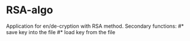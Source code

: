 # RSA-algo
Application for en/de-cryption with RSA method.
Secondary functions:
#* save key into the file
#* load key from the file